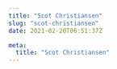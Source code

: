 ```yaml
---
title: "Scot Christiansen"
slug: "scot-christiansen"
date: 2021-02-20T06:51:37Z

meta:
  title: "Scot Christiansen"
---
```


